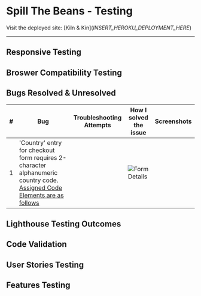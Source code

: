 # Spill The Beans - Testing

Visit the deployed site: [Kiln & Kin](<em>INSERT_HEROKU_DEPLOYMENT_HERE</em>)

---

## Responsive Testing

## Broswer Compatibility Testing

## Bugs Resolved & Unresolved

| # | Bug | Troubleshooting Attempts | How I solved the issue | Screenshots |
| --- | --- | --- | --- | --- |
| 1 | 'Country' entry for checkout form requires 2-character alphanumeric country code. [Assigned Code Elements are as follows](https://en.wikipedia.org/wiki/ISO_3166-1_alpha-2#Officially_assigned_code_elements) |  | ![Form Details](_INSERT_FILEPATH_HERE)  |

## Lighthouse Testing Outcomes

## Code Validation

## User Stories Testing

## Features Testing